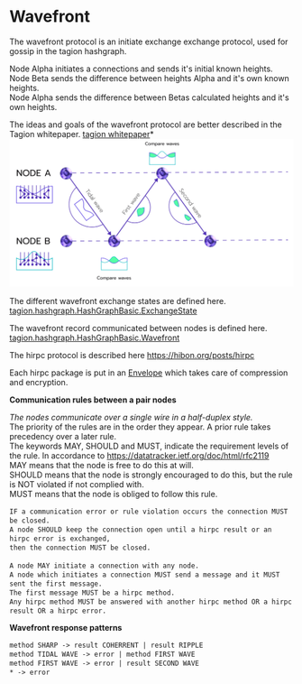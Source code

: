 # Wavefront

The wavefront protocol is an initiate exchange exchange protocol, used for gossip in the tagion hashgraph.

Node Alpha initiates a connections and sends it's initial known heights.  
Node Beta sends the difference between heights Alpha and it's own known heights.  
Node Alpha sends the difference between Betas calculated heights and it's own heights.  

The ideas and goals of the wavefront protocol are better described in the Tagion whitepaper.
[tagion whitepaper](https://www.tagion.org/resources/tagion-whitepaper.pdf)*
![diagram explaining the wavefront from tagion whitepaper](/assets/wavefront.png)

The different wavefront exchange states are defined here.
[tagion.hashgraph.HashGraphBasic.ExchangeState](https://ddoc.tagion.org/tagion.hashgraph.HashGraphBasic.ExchangeState.html)

The wavefront record communicated between nodes is defined here.
[tagion.hashgraph.HashGraphBasic.Wavefront](https://ddoc.tagion.org/tagion.hashgraph.HashGraphBasic.Wavefront.html)

The hirpc protocol is described here https://hibon.org/posts/hirpc

Each hirpc package is put in an [Envelope](/docs/protocols/envelope) which takes care of compression and encryption.

**Communication rules between a pair nodes**

*The nodes communicate over a single wire in a half-duplex style.*  
The priority of the rules are in the order they appear. A prior rule takes precedency over a later rule.  
The keywords MAY, SHOULD and MUST, indicate the requirement levels of the rule.
In accordance to https://datatracker.ietf.org/doc/html/rfc2119  
MAY means that the node is free to do this at will.  
SHOULD means that the node is strongly encouraged to do this, but the rule is NOT violated if not complied with.  
MUST means that the node is obliged to follow this rule.  

```
IF a communication error or rule violation occurs the connection MUST be closed.  
A node SHOULD keep the connection open until a hirpc result or an hirpc error is exchanged,
then the connection MUST be closed.  

A node MAY initiate a connection with any node.
A node which initiates a connection MUST send a message and it MUST sent the first message.  
The first message MUST be a hirpc method.  
Any hirpc method MUST be answered with another hirpc method OR a hirpc result OR a hirpc error.
```


**Wavefront response patterns**

```
method SHARP -> result COHERRENT | result RIPPLE
method TIDAL WAVE -> error | method FIRST WAVE
method FIRST WAVE -> error | result SECOND WAVE
* -> error  
```
